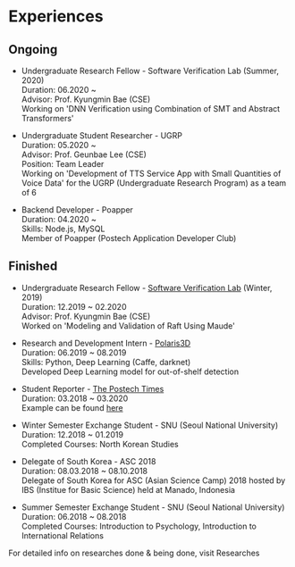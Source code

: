 Experiences
===========

Ongoing
-------
- Undergraduate Research Fellow - Software Verification Lab (Summer, 2020)\
Duration: 06.2020 ~ \
Advisor: Prof. Kyungmin Bae (CSE)\
Working on 'DNN Verification using Combination of SMT and Abstract Transformers'

- Undergraduate Student Researcher - UGRP\
Duration: 05.2020 ~ \
Advisor: Prof. Geunbae Lee (CSE)\
Position: Team Leader\
Working on 'Development of TTS Service App with Small Quantities of Voice Data' for the UGRP (Undergraduate Research Program) as a team of 6

- Backend Developer - Poapper\
Duration: 04.2020 ~ \
Skills: Node.js, MySQL\
Member of Poapper (Postech Application Developer Club)


Finished
--------
- Undergraduate Research Fellow - [Software Verification Lab](http://sevlab.postech.ac.kr/home/) (Winter, 2019)\
Duration: 12.2019 ~ 02.2020 \
Advisor: Prof. Kyungmin Bae (CSE)\
Worked on 'Modeling and Validation of Raft Using Maude'

- Research and Development Intern - [Polaris3D](http://polaris3d.co)\
Duration: 06.2019 ~ 08.2019\
Skills: Python, Deep Learning (Caffe, darknet)\
Developed Deep Learning model for out-of-shelf detection

- Student Reporter - [The Postech Times](http://times.postech.ac.kr/index_eng.html)\
Duration: 03.2018 ~ 03.2020\
Example can be found [here]({{site.baseurl}}/pdfs/417_eng.pdf)

- Winter Semester Exchange Student - SNU (Seoul National University)\
Duration: 12.2018 ~ 01.2019\
Completed Courses: North Korean Studies

- Delegate of South Korea - ASC 2018\
Duration: 08.03.2018 ~ 08.10.2018\
Delegate of South Korea for ASC (Asian Science Camp) 2018 hosted by IBS (Institue for Basic Science) held at Manado, Indonesia

- Summer Semester Exchange Student - SNU (Seoul National University)\
Duration: 06.2018 ~ 08.2018\
Completed Courses: Introduction to Psychology, Introduction to International Relations

For detailed info on researches done & being done, visit Researches